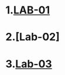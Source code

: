 # 1.[LAB-01](https://github.com/2203A51668/19324076/blob/main/Lab_01.ipynb)
# 2.[Lab-02]
# 3.[Lab-03](https://github.com/2203A51668/19324076/blob/main/LAB_03.ipynb)
